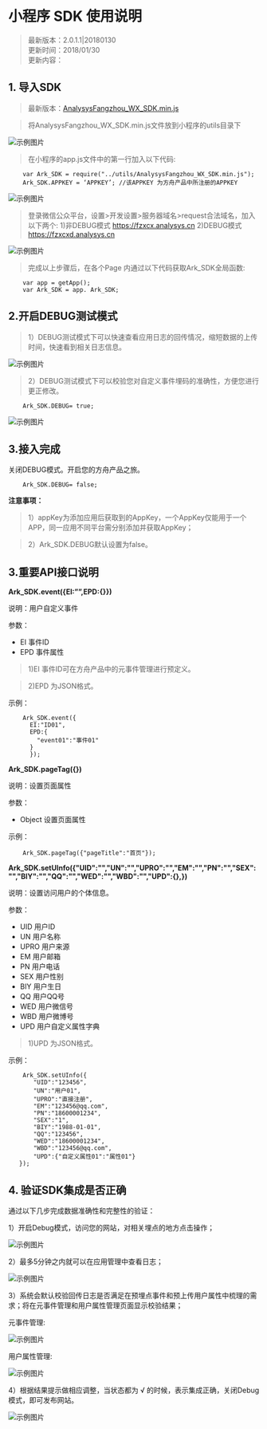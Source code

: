# 小程序 SDK 使用说明

> 最新版本：2.0.1.1|20180130   
> 更新时间：2018/01/30  
> 更新内容：  
>
  
## 1. 导入SDK

> 最新版本：[AnalysysFangzhou_WX_SDK.min.js](https://ark.analysys.cn/sdk/AnalysysFangzhou_WX_SDK.min.js)

> 将AnalysysFangzhou_WX_SDK.min.js文件放到小程序的utils目录下

![示例图片](http://imguserradar.analysys.cn/fangzhou/img/2018/03/201803141746269839.jpg)

> 在小程序的app.js文件中的第一行加入以下代码:

```
    var Ark_SDK = require("../utils/AnalysysFangzhou_WX_SDK.min.js");
    Ark_SDK.APPKEY = ‘APPKEY’; //该APPKEY 为方舟产品中所注册的APPKEY
```

![示例图片](http://imguserradar.analysys.cn/fangzhou/img/2018/03/201803141748047008.jpg)

> 登录微信公众平台，设置>开发设置>服务器域名>request合法域名，加入以下两个:
> 1)非DEBUG模式  https://fzxcx.analysys.cn 
> 2)DEBUG模式 https://fzxcxd.analysys.cn 

![示例图片](http://imguserradar.analysys.cn/fangzhou/img/2018/03/201803141749012633.jpg)

> 完成以上步骤后，在各个Page 内通过以下代码获取Ark_SDK全局函数:

```
    var app = getApp();
    var Ark_SDK = app. Ark_SDK;
```

## 2.开启DEBUG测试模式
> 1）DEBUG测试模式下可以快速查看应用日志的回传情况，缩短数据的上传时间，快速看到相关日志信息。

![示例图片](http://imguserradar.analysys.cn/fangzhou/img/2018/03/201803141750248482.jpg)

> 2）DEBUG测试模式下可以校验您对自定义事件埋码的准确性，方便您进行更正修改。

```
    Ark_SDK.DEBUG= true;
```


![示例图片](http://imguserradar.analysys.cn/fangzhou/img/2018/03/201803141751452950.jpg)

## 3.接入完成
关闭DEBUG模式。开启您的方舟产品之旅。

```
    Ark_SDK.DEBUG= false;
```

**注意事项：**

> 1）appKey为添加应用后获取到的AppKey，一个AppKey仅能用于一个APP，同一应用不同平台需分别添加并获取AppKey；

> 2）Ark_SDK.DEBUG默认设置为false。   



## 3.重要API接口说明


**Ark_SDK.event({EI:””,EPD:{}})**

说明：用户自定义事件

参数：
* EI 事件ID
* EPD 事件属性

> 1)EI 事件ID可在方舟产品中的元事件管理进行预定义。

> 2)EPD 为JSON格式。

示例：
```
    Ark_SDK.event({
      EI:"ID01",
      EPD:{
        "event01":"事件01"
      }
      });  
```

**Ark_SDK.pageTag({})**

说明：设置页面属性

参数：
* Object 设置页面属性


示例：
```
    Ark_SDK.pageTag({"pageTitle":"首页"});
```

**Ark_SDK.setUInfo({"UID":"","UN":"","UPRO":"","EM":"","PN":"","SEX":"","BIY":"","QQ":"","WED":"","WBD":"","UPD":{},})**

说明：设置访问用户的个体信息。

参数：
* UID         用户ID
* UN          用户名称
* UPRO        用户来源
* EM          用户邮箱
* PN          用户电话
* SEX         用户性别
* BIY         用户生日
* QQ          用户QQ号
* WED         用户微信号
* WBD         用户微博号
* UPD         用户自定义属性字典

> 1)UPD 为JSON格式。

示例：
```
    Ark_SDK.setUInfo({
       "UID":"123456",
       "UN":"用户01",
       "UPRO":"直接注册",
       "EM":"123456@qq.com",
       "PN":"18600001234",
       "SEX":"1",
       "BIY":"1988-01-01",
       "QQ":"123456",
       "WED":"18600001234",
       "WBD":"123456@qq.com",
       "UPD":{"自定义属性01":"属性01"}
   }); 
```


## 4. 验证SDK集成是否正确

通过以下几步完成数据准确性和完整性的验证：

1）开启Debug模式，访问您的网站，对相关埋点的地方点击操作；

![示例图片](http://imguserradar.analysys.cn/fangzhou/img/2018/03/201803141752380144.jpg)

2）最多5分钟之内就可以在应用管理中查看日志；

![示例图片](http://imguserradar.analysys.cn/fangzhou/img/2018/03/201803141753172603.jpg)

3）系统会默认校验回传日志是否满足在预埋点事件和预上传用户属性中梳理的需求；将在元事件管理和用户属性管理页面显示校验结果；

元事件管理:

![示例图片](http://imguserradar.analysys.cn/fangzhou/img/2018/03/201803141753415414.jpg)

用户属性管理:

![示例图片](http://imguserradar.analysys.cn/fangzhou/img/2018/03/201803141754027559.jpg)

4）根据结果提示做相应调整，当状态都为 √ 的时候，表示集成正确，关闭Debug模式，即可发布网站。

![示例图片](http://imguserradar.analysys.cn/fangzhou/img/2018/03/201803141754197154.jpg)